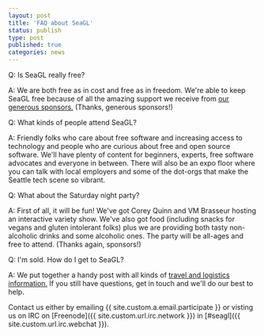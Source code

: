 ```yaml
---
layout: post
title: 'FAQ about SeaGL'
status: publish
type: post
published: true
categories: news
---
```


Q: Is SeaGL really free? 

A: We are both free as in cost and free as in freedom. We're able to keep SeaGL free because of all the amazing support we receive from [our generous sponsors.](https://seagl.org/sponsors/2016.html) (Thanks, generous sponsors!)

Q: What kinds of people attend SeaGL? 

A: Friendly folks who care about free software and increasing access to technology and people who are curious about free and open source software. We'll have plenty of content for beginners, experts, free software advocates and everyone in between. There will also be an expo floor where you can talk with local employers and some of the dot-orgs that make the Seattle tech scene so vibrant. 

Q: What about the Saturday night party?

A: First of all, it will be fun! We've got Corey Quinn and VM Brasseur hosting an interactive variety show. We've also got food (including snacks for vegans and gluten intolerant folks) plus we are providing both tasty non-alcoholic drinks and some alcoholic ones. The party will be all-ages and free to attend. (Thanks again, sponsors!)

Q: I'm sold. How do I get to SeaGL? 

A: We put together a handy post with all kinds of [travel and logistics information.](https://seagl.org/news/2016/09/19/logistics-post.html) If you still have questions, get in touch and we'll do our best to help. 

Contact us either by
emailing {{ site.custom.a.email.participate }}
or visting us on IRC on
[Freenode]({{ site.custom.url.irc.network }}) in
[#seagl]({{ site.custom.url.irc.webchat }}). 


